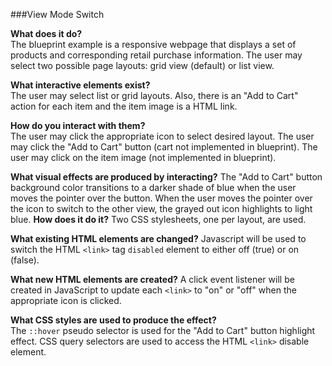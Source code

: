 ###View Mode Switch

**What does it do?**  
The blueprint example is a responsive webpage that displays a set of products and corresponding retail purchase information.  The user may select two possible page layouts: grid view (default) or list view.

**What interactive elements exist?**  
The user may select list or grid layouts.  Also, there is an "Add to Cart" action for each item and the item image is a HTML link.

**How do you interact with them?**  
The user may click the appropriate icon to select desired layout.  The user may click the "Add to Cart" button (cart not implemented in blueprint). The user may click on the item image (not implemented in blueprint).

**What visual effects are produced by interacting?**
The "Add to Cart" button background color transitions to a darker shade of blue when the user moves the pointer over the button. When the user moves the pointer over the icon to switch to the other view, the grayed out icon highlights to light blue.
**How does it do it?**
Two CSS stylesheets, one per layout, are used.  

**What existing HTML elements are changed?**
Javascript will be used to switch the HTML `<link>` tag `disabled` element to either off (true) or on (false).  

**What new HTML elements are created?**
A click event listener will be created in JavaScript to update each `<link>` to "on" or "off" when the appropriate icon is clicked.  

**What CSS styles are used to produce the effect?**  
The `::hover` pseudo selector is used for the "Add to Cart" button highlight effect.  CSS query selectors are used to access the HTML `<link>` disable element.
